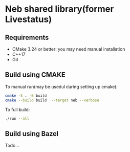 #  Neb shared library(former Livestatus)


## Requirements

- CMake 3.24 or better: you may need manual installation
- C++17
- Git

## Build using CMAKE

To manual run(may be usedul during setting up cmake):

```bash
cmake -S . -B build
cmake --build build  --target neb --verbose
```

To full build:
```bash
./run --all
```


## Build using Bazel

Todo...
